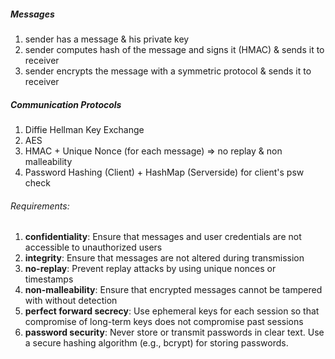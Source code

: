 ##### Messages

1. sender has a message & his private key
2. sender computes hash of the message and signs it (HMAC) & sends it to receiver
3. sender encrypts the message with a symmetric protocol & sends it to receiver

##### Communication Protocols

1. Diffie Hellman Key Exchange 
2. AES
3. HMAC + Unique Nonce (for each message) => no replay & non malleability
4. Password Hashing (Client) + HashMap (Serverside) for client's psw check

###### Requirements:

1. **confidentiality**: Ensure that messages and user credentials are not accessible to unauthorized users
2. **integrity**: Ensure that messages are not altered during transmission
3. **no-replay**: Prevent replay attacks by using unique nonces or timestamps
4. **non-malleability**: Ensure that encrypted messages cannot be tampered with without detection
5. **perfect forward secrecy**: Use ephemeral keys for each session so that compromise of long-term keys does not compromise past sessions
6. **password security**: Never store or transmit passwords in clear text. Use a secure hashing algorithm (e.g., bcrypt) for storing passwords.
